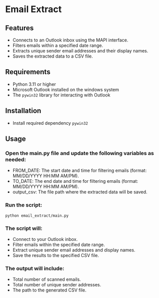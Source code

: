# Email Extract

## Features

- Connects to an Outlook inbox using the MAPI interface.
- Filters emails within a specified date range.
- Extracts unique sender email addresses and their display names.
- Saves the extracted data to a CSV file.

## Requirements

- Python 3.11 or higher
- Microsoft Outlook installed on the windows system
- The `pywin32` library for interacting with Outlook

## Installation
- Install required dependency `pywin32`

## Usage
### Open the main.py file and update the following variables as needed:

  - FROM_DATE: The start date and time for filtering emails (format: MM/DD/YYYY HH:MM AM/PM).
  - TO_DATE: The end date and time for filtering emails (format: MM/DD/YYYY HH:MM AM/PM).
  - output_csv: The file path where the extracted data will be saved.

### Run the script:
  `python email_extract/main.py`

### The script will:
  - Connect to your Outlook inbox.
  - Filter emails within the specified date range.
  - Extract unique sender email addresses and display names.
  - Save the results to the specified CSV file.

### The output will include:
  - Total number of scanned emails.
  - Total number of unique sender addresses.
  - The path to the generated CSV file.